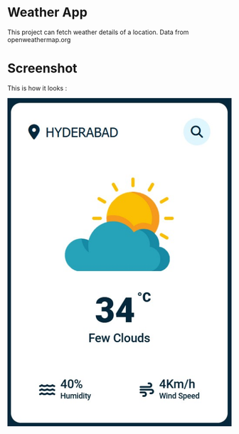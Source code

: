 
# Weather App

This project can fetch weather details of a location. Data from openweathermap.org

# Screenshot

This is how it looks :

![screenshot](capture.jpg)

